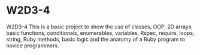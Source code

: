 # W2D3-4
W2D3-4
This is a basic project to show the use of classes, OOP, 2D arrays, basic functions, conditionals, enumerables, variables, Rspec, require, loops, string, Ruby methods, 
basic logic and the anatomy of a Ruby program to novice programmers. 
